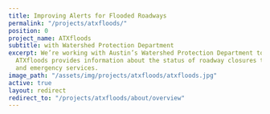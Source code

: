 ```yaml
---
title: Improving Alerts for Flooded Roadways
permalink: "/projects/atxfloods/"
position: 0
project_name: ATXfloods
subtitle: with Watershed Protection Department
excerpt: We’re working with Austin’s Watershed Protection Department to improve how
  ATXfloods provides information about the status of roadway closures to the public
  and emergency services.
image_path: "/assets/img/projects/atxfloods/atxfloods.jpg"
active: true
layout: redirect
redirect_to: "/projects/atxfloods/about/overview"
---
```


